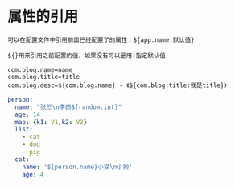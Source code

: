 # 属性的引用

    可以在配置文件中引用前面已经配置了的属性：${app.name:默认值}
    
    ${}用来引用之前配置的值，如果没有可以是用:指定默认值

```properties
com.blog.name=name
com.blog.title=title
com.blog.desc=${com.blog.name} - 《${com.blog.title:我是title}》
```

~~~yaml
person:
  name: "张三\n李四${random.int}"
  age: 14
  map: {k1: V1,k2: V2}
  list:
    - cat
    - dog
    - pig
  cat:
    name: '${person.name}小猫\n小狗'
    age: 4
~~~